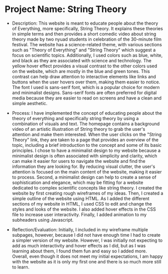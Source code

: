 # Project Name: String Theory

* Description: This website is meant to educate people about the theory of Everything, more specifically, String Theory. It explains these theories in simple terms and then provides a short comedic video about string theory made by two nyuad students in celebration of the 30-minute film festival. The website has a science-related theme, with various sections such as "Theory of Everything" and "String Theory" which suggest a focus on scientific topics. Additionally, I used  colors such as blue, white, and black as they are associated with science and technology. The yellow hover effect provides a visual contrast to the other colors used on the website, which are mostly in the blue and green tones. This contrast can help draw attention to interactive elements like links and buttons when the user hovers over them, making them easier to notice. The font I used is sans-serif font, which is a popular choice for modern and minimalist designs. Sans-serif fonts are often preferred for digital media because they are easier to read on screens and have a clean and simple aesthetic.



* Process: I have implemented the concept of educating people about the theory of everything and specifically string theory by using a combination of visuals and text. The homepage contains a background video of an artistic illustration of String theory to grab the user's attention and make them interested. When the user clicks on the "String Theory" link, they are taken to a page that provides an overview of the topic, including a brief introduction to the concept and some of its basic principles. I chose to have a minimalist design to my website because a minimalist design is often associated with simplicity and clarity, which can make it easier for users to navigate the website and find the information they are looking for. By reducing visual clutter, the user's attention is focused on the main content of the website, making it easier to process. Second, a minimalist design can help to create a sense of sophistication and elegance, which may be fitting for a website dedicated to complex scientific concepts like string theory. I created the website by first creating rough wireframes of my ideas. Then, I created a simple outline of the website using HTML. As I added the different sections of my website in HTML, I used CSS to edit and change the styles and looks of the website. I also added hover effects in the CSS file to increase user interactivity. Finally, I added animation to my subheaders using Javascript. 

* Reflection/Evaluation: Initially, I included in my wireframe multiple subpages, however, because I did not have enough time I had to create a simpler version of my website. However, I was initially not expecting to add as much interactivity and hover effects as I did, but as I was learning about them, I found them fun and easy so I added more. Overall, even though it does not meet my initial expectations, I am happy with the website as it is only my first one and there is so much more still to learn. 


